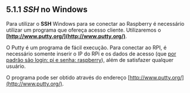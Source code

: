 ## 5.1.1 _SSH_ no Windows

Para utilizar o **SSH** Windows para se conectar ao Raspberry é necessário utilizar um programa que ofereça acesso cliente. Utilizaremos o **[http://www.putty.org/](http://www.putty.org/)**.

O Putty é um programa de fácil execução. Para conectar ao RPI, é necessário somente inserir o IP do RPi e os dados de acesso (que [por padrão são login: pi e senha: raspberry](https://www.raspberrypi.org/documentation/linux/usage/users.md)), além de satisfazer qualquer usuário.

O programa pode ser obtido através do endereço [http://www.putty.org/](http://www.putty.org/).

